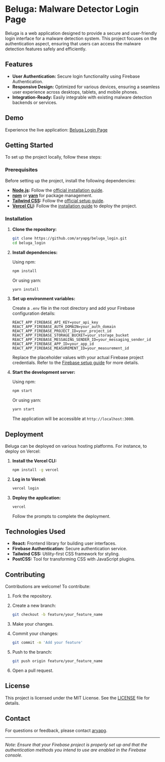 # Beluga: Malware Detector Login Page

Beluga is a web application designed to provide a secure and user-friendly login interface for a malware detection system. This project focuses on the authentication aspect, ensuring that users can access the malware detection features safely and efficiently.

## Features

- **User Authentication:** Secure login functionality using Firebase Authentication.
- **Responsive Design:** Optimized for various devices, ensuring a seamless user experience across desktops, tablets, and mobile phones.
- **Integration-Ready:** Easily integrable with existing malware detection backends or services.

## Demo

Experience the live application: [Beluga Login Page](https://beluga-login.vercel.app)

## Getting Started

To set up the project locally, follow these steps:

### Prerequisites

Before setting up the project, install the following dependencies:

- **[Node.js](https://nodejs.org/):** Follow the [official installation guide](https://nodejs.org/en/download/).
- **[npm](https://docs.npmjs.com/downloading-and-installing-node-js-and-npm)** or **[yarn](https://classic.yarnpkg.com/en/docs/install/)** for package management.
- **[Tailwind CSS](https://tailwindcss.com/):** Follow the [official setup guide](https://tailwindcss.com/docs/installation).
- **[Vercel CLI](https://vercel.com/docs/cli):** Follow the [installation guide](https://vercel.com/docs/cli) to deploy the project.

### Installation

1. **Clone the repository:**

   ```bash
   git clone https://github.com/aryapg/beluga_login.git
   cd beluga_login
   ```

2. **Install dependencies:**

   Using npm:

   ```bash
   npm install
   ```

   Or using yarn:

   ```bash
   yarn install
   ```

3. **Set up environment variables:**

   Create a `.env` file in the root directory and add your Firebase configuration details:

   ```env
   REACT_APP_FIREBASE_API_KEY=your_api_key
   REACT_APP_FIREBASE_AUTH_DOMAIN=your_auth_domain
   REACT_APP_FIREBASE_PROJECT_ID=your_project_id
   REACT_APP_FIREBASE_STORAGE_BUCKET=your_storage_bucket
   REACT_APP_FIREBASE_MESSAGING_SENDER_ID=your_messaging_sender_id
   REACT_APP_FIREBASE_APP_ID=your_app_id
   REACT_APP_FIREBASE_MEASUREMENT_ID=your_measurement_id
   ```

   Replace the placeholder values with your actual Firebase project credentials. Refer to the [Firebase setup guide](https://firebase.google.com/docs/web/setup) for more details.

4. **Start the development server:**

   Using npm:

   ```bash
   npm start
   ```

   Or using yarn:

   ```bash
   yarn start
   ```

   The application will be accessible at `http://localhost:3000`.

## Deployment

Beluga can be deployed on various hosting platforms. For instance, to deploy on Vercel:

1. **Install the Vercel CLI:**

   ```bash
   npm install -g vercel
   ```

2. **Log in to Vercel:**

   ```bash
   vercel login
   ```

3. **Deploy the application:**

   ```bash
   vercel
   ```

   Follow the prompts to complete the deployment.

## Technologies Used

- **React:** Frontend library for building user interfaces.
- **Firebase Authentication:** Secure authentication service.
- **Tailwind CSS:** Utility-first CSS framework for styling.
- **PostCSS:** Tool for transforming CSS with JavaScript plugins.

## Contributing

Contributions are welcome! To contribute:

1. Fork the repository.
2. Create a new branch:

   ```bash
   git checkout -b feature/your_feature_name
   ```

3. Make your changes.
4. Commit your changes:

   ```bash
   git commit -m 'Add your feature'
   ```

5. Push to the branch:

   ```bash
   git push origin feature/your_feature_name
   ```

6. Open a pull request.

## License

This project is licensed under the MIT License. See the [LICENSE](LICENSE) file for details.

## Contact

For questions or feedback, please contact [aryapg](https://github.com/aryapg).

---

*Note: Ensure that your Firebase project is properly set up and that the authentication methods you intend to use are enabled in the Firebase console.*


